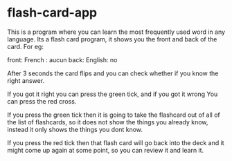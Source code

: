 # flash-card-app

This is a program where you can learn the most frequently used word in any language. Its a flash card program, it shows you the front and back of the card.
For eg:

front:
French : aucun
back: 
English: no

After 3 seconds the card flips and you can check whether if you know the right answer.

If you got it right you can press the green tick, and if you got it wrong You can press the red cross.

If you press the green tick then it is going to take the flashcard out of all of the list of flashcards, so it does not show the things you already know, instead it only shows the things you dont know.

If you press the red tick then that flash card will go back into the deck and it might come up again at some point, so you can review it and learn it.
